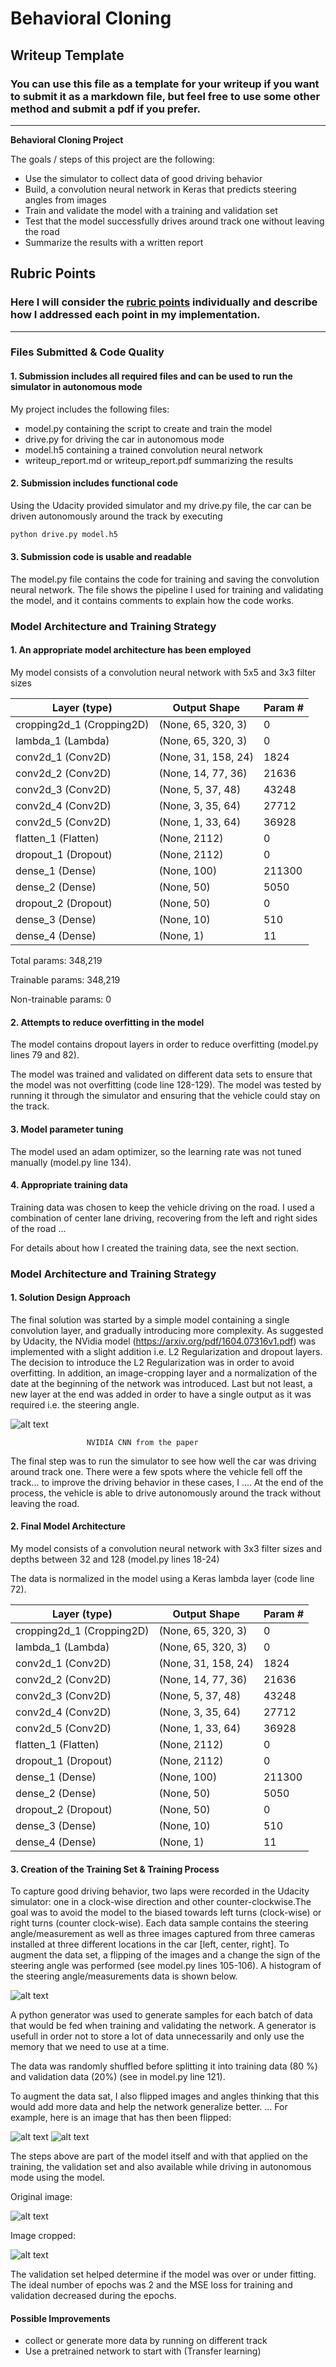 # **Behavioral Cloning** 

## Writeup Template

### You can use this file as a template for your writeup if you want to submit it as a markdown file, but feel free to use some other method and submit a pdf if you prefer.

---

**Behavioral Cloning Project**

The goals / steps of this project are the following:
* Use the simulator to collect data of good driving behavior
* Build, a convolution neural network in Keras that predicts steering angles from images
* Train and validate the model with a training and validation set
* Test that the model successfully drives around track one without leaving the road
* Summarize the results with a written report


[//]: # (Image References)

[image1]: ./images/paper.png "Model Visualization"
[image2]: ./images/hist.png "Hist Samples"
[image3]: ./images/image.jpg "Image"
[image4]: ./images/flip_image.jpg "Flip Image"
[image5]: ./images/center.jpg "Recovery Image"
[image6]: ./images/center-cropped.jpg "Normal Image"
[image7]: ./examples/placeholder_small.png "Flipped Image"

## Rubric Points
### Here I will consider the [rubric points](https://review.udacity.com/#!/rubrics/432/view) individually and describe how I addressed each point in my implementation.  

---
### Files Submitted & Code Quality

#### 1. Submission includes all required files and can be used to run the simulator in autonomous mode

My project includes the following files:
* model.py containing the script to create and train the model
* drive.py for driving the car in autonomous mode
* model.h5 containing a trained convolution neural network 
* writeup_report.md or writeup_report.pdf summarizing the results

#### 2. Submission includes functional code
Using the Udacity provided simulator and my drive.py file, the car can be driven autonomously around the track by executing 
```sh
python drive.py model.h5
```

#### 3. Submission code is usable and readable

The model.py file contains the code for training and saving the convolution neural network. The file shows the pipeline I used for training and validating the model, and it contains comments to explain how the code works.

### Model Architecture and Training Strategy

#### 1. An appropriate model architecture has been employed

My model consists of a convolution neural network with 5x5 and 3x3  filter sizes


| Layer (type)               |  Output Shape          |    Param #   |
|----------------------------|------------------------|--------------|
| cropping2d_1 (Cropping2D)  |  (None, 65, 320, 3)    |    0		 |
| lambda_1 (Lambda)          |  (None, 65, 320, 3)    |    0         |
| conv2d_1 (Conv2D)          |  (None, 31, 158, 24)   |    1824      |
| conv2d_2 (Conv2D)          |  (None, 14, 77, 36)    |    21636     |
| conv2d_3 (Conv2D)          |  (None, 5, 37, 48)     |    43248     |
| conv2d_4 (Conv2D)          |  (None, 3, 35, 64)     |    27712     |
| conv2d_5 (Conv2D)          |  (None, 1, 33, 64)     |    36928     |
| flatten_1 (Flatten)        |  (None, 2112)          |    0         |
| dropout_1 (Dropout)        |  (None, 2112)          |    0         |
| dense_1 (Dense)            |  (None, 100)           |    211300    |
| dense_2 (Dense)            |  (None, 50)            |    5050      |
| dropout_2 (Dropout)        |  (None, 50)            |    0         |
| dense_3 (Dense)            |  (None, 10)            |    510       |
| dense_4 (Dense)            |  (None, 1)             |    11        |




Total params: 348,219

Trainable params: 348,219

Non-trainable params: 0
#### 2. Attempts to reduce overfitting in the model

The model contains dropout layers in order to reduce overfitting (model.py lines 79 and 82).

The model was trained and validated on different data sets to ensure that the model was not overfitting (code line 128-129). The model was tested by running it through the simulator and ensuring that the vehicle could stay on the track.

#### 3. Model parameter tuning

The model used an adam optimizer, so the learning rate was not tuned manually (model.py line 134).

#### 4. Appropriate training data

Training data was chosen to keep the vehicle driving on the road. I used a combination of center lane driving, recovering from the left and right sides of the road ... 

For details about how I created the training data, see the next section. 

### Model Architecture and Training Strategy

#### 1. Solution Design Approach

The final solution was started by a simple model containing a single convolution layer, and gradually introducing more complexity. As suggested by Udacity, the NVidia model (https://arxiv.org/pdf/1604.07316v1.pdf) was implemented with a slight addition i.e. L2 Regularization and dropout layers. The decision to introduce the L2 Regularization was in order to avoid overfitting. In addition, an image-cropping layer and a normalization of the date at the beginning of the network was introduced. Last but not least, a new layer at the end was added in order to have a single output as it was required i.e. the steering angle.


![alt text][image1]

                     NVIDIA CNN from the paper


The final step was to run the simulator to see how well the car was driving around track one. There were a few spots where the vehicle fell off the track... to improve the driving behavior in these cases, I ....
At the end of the process, the vehicle is able to drive autonomously around the track without leaving the road.

#### 2. Final Model Architecture

My model consists of a convolution neural network with 3x3 filter sizes and depths between 32 and 128 (model.py lines 18-24)

The data is normalized in the model using a Keras lambda layer (code line 72).

| Layer (type)               |  Output Shape          |    Param #   |
|----------------------------|------------------------|--------------|
| cropping2d_1 (Cropping2D)  |  (None, 65, 320, 3)    |    0		 |
| lambda_1 (Lambda)          |  (None, 65, 320, 3)    |    0         |
| conv2d_1 (Conv2D)          |  (None, 31, 158, 24)   |    1824      |
| conv2d_2 (Conv2D)          |  (None, 14, 77, 36)    |    21636     |
| conv2d_3 (Conv2D)          |  (None, 5, 37, 48)     |    43248     |
| conv2d_4 (Conv2D)          |  (None, 3, 35, 64)     |    27712     |
| conv2d_5 (Conv2D)          |  (None, 1, 33, 64)     |    36928     |
| flatten_1 (Flatten)        |  (None, 2112)          |    0         |
| dropout_1 (Dropout)        |  (None, 2112)          |    0         |
| dense_1 (Dense)            |  (None, 100)           |    211300    |
| dense_2 (Dense)            |  (None, 50)            |    5050      |
| dropout_2 (Dropout)        |  (None, 50)            |    0         |
| dense_3 (Dense)            |  (None, 10)            |    510       |
| dense_4 (Dense)            |  (None, 1)             |    11        |



#### 3. Creation of the Training Set & Training Process

To capture good driving behavior, two laps were recorded in the Udacity simulator: one in a clock-wise direction and other counter-clockwise.The goal was to avoid the model to the biased towards left turns (clock-wise) or right turns (counter clock-wise).
Each data sample contains the steering angle/measurement as well as three images captured from three cameras installed at three different locations in the car [left, center, right]. To augment the data set, a flipping of the images and a change the sign of the steering angle was performed (see model.py lines 105-106). A histogram of the steering angle/measurements data is shown below.

![alt text][image2]

A python generator was used to generate samples for each batch of data that would be fed when training and validating the network. A generator is usefull in order not to store a lot of data
unnecessarily and only use the memory that we need to use at a time.

The data was randomly shuffled before  splitting it into training data (80 %) and validation data (20%) (see in model.py line 121).




To augment the data sat, I also flipped images and angles thinking that this would add more data and help the network generalize better. ... For example, here is an image that has then been flipped:

![alt text][image3]
![alt text][image4]

The steps above are part of the model itself and with that applied on the training, the validation set and also available while driving in autonomous mode using the model.

Original image:

![alt text][image5]

Image cropped:

![alt text][image6]



The validation set helped determine if the model was over or under fitting. The ideal number of epochs was 2 and the MSE loss for training and validation decreased during the epochs.



#### Possible Improvements


* collect or generate more data by running on different track
* Use a pretrained network to start with (Transfer learning)